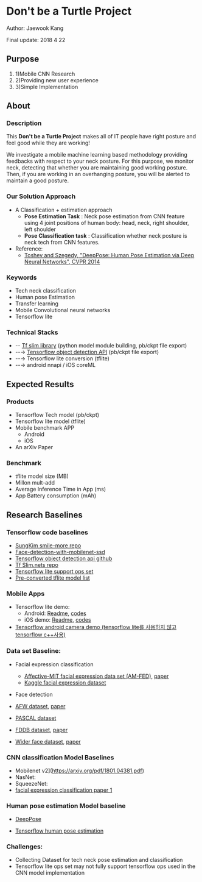 # Don't be a Turtle Project

Author: Jaewook Kang

Final update: 2018 4 22

## Purpose

1. 1)Mobile CNN Research
2. 2)Providing new user experience
3. 3)Simple Implementation

## About

### Description

This **Don't be a Turtle Project** makes all of IT people have right posture and feel good while they are working!

We investigate a mobile machine learning based methodology providing feedbacks with respect to your neck posture. For this purpose, we monitor neck, detecting that whether you are maintaining good working posture. Then, if you are working in an overhanging posture, you will be alerted to maintain a good posture.



### Our Solution Approach

- A Classification + estimation approach
  - **Pose Estimation Task** : Neck pose estimation from CNN feature using 4 joint positions of human body: head, neck, right shoulder, left shoulder
  - **Pose Classification task** : Classification whether neck posture is neck tech from CNN features.
- Reference:
    - [Toshev and Szegedy, &quot;DeepPose: Human Pose Estimation via Deep Neural Networks&quot;, CVPR 2014](https://arxiv.org/abs/1312.4659)



### Keywords

- Tech neck classification
- Human pose Estimation
- Transfer learning
- Mobile Convolutional neural networks
- Tensorflow lite

### Technical Stacks

- -- [Tf slim library](https://github.com/tensorflow/models/tree/master/research/slim/nets) (python model module building, pb/ckpt file export)
- --→ [Tensorflow object detection API](https://github.com/tensorflow/models/tree/master/research/object_detection) (pb/ckpt file export)
- --→ Tensorflow lite conversion (tflite)
- --→ android  nnapi / iOS coreML

## Expected Results

### Products

- Tensorflow Tech model (pb/ckpt)
- Tensorflow lite model (tflite)
- Mobile benchmark APP
  - Android
  - iOS
- An arXiv Paper

### Benchmark

- tflite model size (MB)
- Millon mult-add
- Average Inference Time in App (ms)
- App Battery consumption (mAh)



## Research Baselines

### Tensorflow code baselines

- [SungKim smile-more repo](https://github.com/hunkim/smile_more)
- [Face-detection-with-mobilenet-ssd](https://github.com/bruceyang2012/Face-detection-with-mobilenet-ssd)
- [Tensorflow object detection api github](https://github.com/tensorflow/models/tree/master/research/object_detection)
- [Tf Slim.nets repo](https://github.com/tensorflow/models/tree/master/research/slim/nets)
- [Tensorflow lite support ops set](https://github.com/tensorflow/tensorflow/blob/master/tensorflow/contrib/lite/g3doc/tf_ops_compatibility.md)
- [Pre-converted tflite model list](https://github.com/tensorflow/tensorflow/blob/master/tensorflow/contrib/lite/g3doc/models.md)

### Mobile Apps

- Tensorflow lite demo:
    - Android: [Readme](https://github.com/tensorflow/tensorflow/blob/master/tensorflow/docs_src/mobile/tflite/demo_android.md), [codes](https://github.com/tensorflow/tensorflow/tree/master/tensorflow/contrib/lite/examples/android)
    - iOS demo: [Readme](https://github.com/tensorflow/tensorflow/blob/master/tensorflow/docs_src/mobile/tflite/demo_ios.md), [codes](https://github.com/tensorflow/tensorflow/tree/master/tensorflow/contrib/lite/examples/ios)
- [Tensorflow android camera demo (tensorflow lite를 사용하지 않고 tensorflow c++사용)](https://github.com/tensorflow/tensorflow/tree/master/tensorflow/examples/android)

### Data set Baseline:

- Facial expression classification
    - [Affective-MIT facial expression data set (AM-FED),](https://www.affectiva.com/science-resource/affectiva-mit-facial-expression-dataset-am-fed/) [paper](https://www.affectiva.com/wp-content/uploads/2017/03/Crowdsourcing_Facial_Responses_to_Online_Videos._IEEE_Transactions_on_Affective_Comp.pdf)
    - [Kaggle facial expression dataset](https://www.kaggle.com/c/challenges-in-representation-learning-facial-expression-recognition-challenge/data)
- Face detection

- [AFW dataset](https://www.ics.uci.edu/~xzhu/face/), [paper](https://www.ics.uci.edu/~xzhu/paper/face-cvpr12.pdf)
- [PASCAL dataset](http://host.robots.ox.ac.uk/pascal/VOC/databases.html)
- [FDDB dataset](http://vis-www.cs.umass.edu/fddb/), [paper](http://vis-www.cs.umass.edu/fddb/fddb.pdf)
- [Wider face dataset](http://mmlab.ie.cuhk.edu.hk/projects/WIDERFace/), [paper](http://mmlab.ie.cuhk.edu.hk/projects/WIDERFace/support/paper.pdf)

### CNN classification Model Baselines

- Mobilenet v2](https://arxiv.org/pdf/1801.04381.pdf)
- NasNet:
- SqueezeNet:
- [facial expression classification  paper 1](https://arxiv.org/pdf/1710.07557.pdf)

### Human pose estimation Model baseline

- [DeepPose](https://arxiv.org/abs/1312.4659)

- [Tensorflow human pose estimation](https://github.com/ildoonet/tf-pose-estimation)

### Challenges:

- Collecting Dataset for tech neck pose estimation and classification
- Tensorflow lite ops set may not fully support tensorflow ops used in the CNN model implementation

